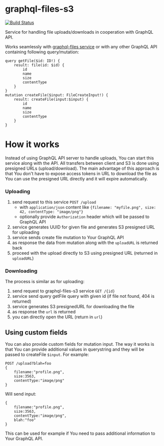 # graphql-files-s3

[![Build Status](https://travis-ci.org/graphql-services/graphql-files-s3.svg?branch=master)](https://travis-ci.org/graphql-services/graphql-files-s3)

Service for handling file uploads/downloads in cooperation with GraphQL API.

Works seamlessly with [graphql-files service](https://github.com/graphql-services/graphql-files) or with any other GraphQL API containing following query/mutation:

```
query getFile($id: ID!) {
    result: file(id: $id) {
        id
        name
        size
        contentType
    }
}
mutation createFile($input: FileCreateInput!) {
    result: createFile(input:$input) {
        id
        name
        size
        contentType
    }
}
```

# How it works

Instead of using GraphQL API server to handle uploads, You can start this service along with the API. All transfers between client and S3 is done using presigned URLs (upload/download).
The main advantage of this approach is that You don't have to expose access tokens in URL to download the file as You can use the presigned URL directly and it will expire automatically.

### Uploading

1. send request to this service `POST /upload`
   - with `application/json` content like `{filename: "myfile.png", size: 42, contentType: "image/png"}`
   - optionally provide `Authorization` header which will be passed to GraphQL API
1. service generates UUID for given file and generates S3 presigned URL for uploading
1. service sends create file mutation to Your GraphQL API
1. as response the data from mutation along with the `uploadURL` is returned back
1. proceed with the upload directly to S3 using presigned URL (returned in `uploadURL`)

### Downloading

The process is similar as for uploading:

1. send request to graphql-files-s3 service `GET /{id}`
1. service send query getFile query with given id (if file not found, 404 is returned)
1. service generates S3 presignedURL for downloading the file
1. as response the `url` is returned
1. you can directly open the URL (return in `url`)

## Using custom fields

You can also provide custom fields for mutation input. The way it works is that You can provide additional values in querystring and they will be passed to createFile `$input`. For example:

```
POST /upload?blah=foo
{
    filename:"profile.png",
    size:3563,
    contentType:"image/png"
}
```

Will send input:

```
{
    filename:"profile.png",
    size:3563,
    contentType:"image/png",
    blah:"foo"
}
```

This can be used for example if You need to pass additional information to Your GraphQL API.
